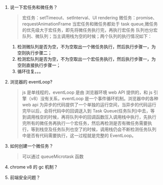 1. 说一下宏任务和微任务？

   > 宏任务：setTimeout、setInterval、UI rendering
   > 微任务：promise、requestAnimationFrame
   > 当宏任务和微任务都处于 task queue,微任务的优先级大于宏任务，即先将微任务执行完，再执行宏任务
   > 队列也分宏队列、微队列；当主调用栈为空的时候；两个队列的执行情况如下：

   1. 检测微队列是否为空，不为空取出一个微任务执行，然后执行步骤一，为空则执行步骤二；
   2. 检测宏队列是否为空，不为空取出一个宏任务执行，然后执行步骤一，为空则直接执行步骤一；
   3. 循环往复。。。

2. 浏览器的 eventLoop?

   > js 是单线程的，eventLoop 是由 浏览器环境 web API 提供的，和 js 引擎（v8）没有关系，eventLoop 是一个事件循环机制。浏览器中的各种 web api 为异步的代码提供了一个单独的运行空间，当异步的代码运行完毕以后，会将代码中的回调送入到 Task Queue(任务队列)中去，等到调用栈空的时候，再将队列中的回调函数压入调用栈中执行，先执行完所有的微任务再执行一个宏任务，然后再检测是否有微任务需要执行，等到栈空及任务队列也空了的时候，调用栈仍会不断检测任务队列中是否有代码需要执行，这一过程就是完整的 EventLoop。

3. 如何创建一个微任务？

   > 可以通过 queueMicrotask 函数

4. chrome v8 的 gc 机制？

5. 前端安全问题？
